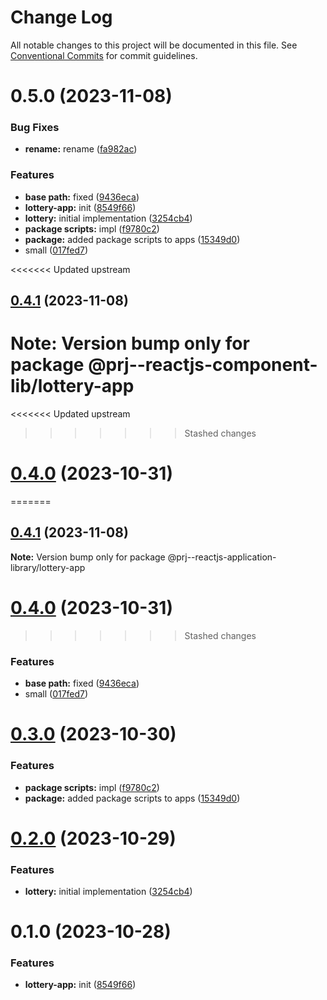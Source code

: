 # Change Log

All notable changes to this project will be documented in this file.
See [Conventional Commits](https://conventionalcommits.org) for commit guidelines.

# 0.5.0 (2023-11-08)

### Bug Fixes

-   **rename:** rename ([fa982ac](https://github.com/paulAlexSerban/prj--reactjs-application-library/commit/fa982ac05c386e2f9563611d754b73bc08b54894))

### Features

-   **base path:** fixed ([9436eca](https://github.com/paulAlexSerban/prj--reactjs-application-library/commit/9436ecafd5addb266153737a53f95922733b9a63))
-   **lottery-app:** init ([8549f66](https://github.com/paulAlexSerban/prj--reactjs-application-library/commit/8549f66544931aa542c2765e04ec1dec0007aaad))
-   **lottery:** initial implementation ([3254cb4](https://github.com/paulAlexSerban/prj--reactjs-application-library/commit/3254cb4d5806aa65f25342a41184c43c01c8cc7f))
-   **package scripts:** impl ([f9780c2](https://github.com/paulAlexSerban/prj--reactjs-application-library/commit/f9780c2896d185c8adf83f5af0782939e799b430))
-   **package:** added package scripts to apps ([15349d0](https://github.com/paulAlexSerban/prj--reactjs-application-library/commit/15349d0e3d3eac4222a99a42b28d4d67b764557f))
-   small ([017fed7](https://github.com/paulAlexSerban/prj--reactjs-application-library/commit/017fed7446c5b761e8bd32e1e9ca77aec2ed590f))

<<<<<<< Updated upstream

## [0.4.1](https://github.com/paulAlexSerban/prj--reactjs-component-lib/compare/@prj--reactjs-component-lib/lottery-app@0.4.0...@prj--reactjs-component-lib/lottery-app@0.4.1) (2023-11-08)

# **Note:** Version bump only for package @prj--reactjs-component-lib/lottery-app

<<<<<<< Updated upstream

> > > > > > > Stashed changes

# [0.4.0](https://github.com/paulAlexSerban/prj--reactjs-component-lib/compare/@prj--reactjs-component-lib/lottery-app@0.3.0...@prj--reactjs-component-lib/lottery-app@0.4.0) (2023-10-31)

=======

## [0.4.1](https://github.com/paulAlexSerban/prj--reactjs-application-library/compare/@prj--reactjs-application-library/lottery-app@0.4.0...@prj--reactjs-application-library/lottery-app@0.4.1) (2023-11-08)

**Note:** Version bump only for package @prj--reactjs-application-library/lottery-app

# [0.4.0](https://github.com/paulAlexSerban/prj--reactjs-application-library/compare/@prj--reactjs-application-library/lottery-app@0.3.0...@prj--reactjs-application-library/lottery-app@0.4.0) (2023-10-31)

> > > > > > > Stashed changes

### Features

-   **base path:** fixed ([9436eca](https://github.com/paulAlexSerban/prj--reactjs-application-library/commit/9436ecafd5addb266153737a53f95922733b9a63))
-   small ([017fed7](https://github.com/paulAlexSerban/prj--reactjs-application-library/commit/017fed7446c5b761e8bd32e1e9ca77aec2ed590f))

# [0.3.0](https://github.com/paulAlexSerban/prj--reactjs-application-library/compare/@prj--reactjs-application-library/lottery-app@0.2.0...@prj--reactjs-application-library/lottery-app@0.3.0) (2023-10-30)

### Features

-   **package scripts:** impl ([f9780c2](https://github.com/paulAlexSerban/prj--reactjs-application-library/commit/f9780c2896d185c8adf83f5af0782939e799b430))
-   **package:** added package scripts to apps ([15349d0](https://github.com/paulAlexSerban/prj--reactjs-application-library/commit/15349d0e3d3eac4222a99a42b28d4d67b764557f))

# [0.2.0](https://github.com/paulAlexSerban/prj--reactjs-application-library/compare/@prj--reactjs-application-library/lottery-app@0.1.0...@prj--reactjs-application-library/lottery-app@0.2.0) (2023-10-29)

### Features

-   **lottery:** initial implementation ([3254cb4](https://github.com/paulAlexSerban/prj--reactjs-application-library/commit/3254cb4d5806aa65f25342a41184c43c01c8cc7f))

# 0.1.0 (2023-10-28)

### Features

-   **lottery-app:** init ([8549f66](https://github.com/paulAlexSerban/prj--reactjs-application-library/commit/8549f66544931aa542c2765e04ec1dec0007aaad))
